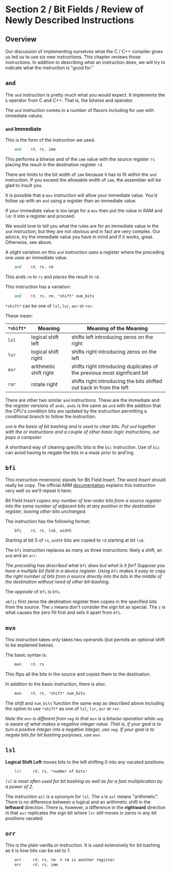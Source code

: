 # Section 2 / Bit Fields / Review of Newly Described Instructions

## Overview

Our discussion of implementing ourselves what the C / C++ compiler gives
us led us to use six new instructions. This chapter reviews those
instructions. In addition to describing what an instruction does, we
will try to indicate what the instruction is "good for."

## `and`

The `and` instruction is pretty much what you would expect. It
implements the `&` operator from C and C++. That is, the bitwise and
operator.

The `and` instruction comes in a number of flavors including for
use with immediate values.

### `and` Immediate

This is the form of the instruction we used.

```asm
    and    rd, rs, imm
```

This performs a bitwise and of the `imm` value with the source register
`rs` placing the result in the destination register `rd`.

There are limits to the bit width of `imm` because it has to fit within
the `and` instruction. If you exceed the allowable width of `imm`, the
assembler will be glad to insult you.

It is possible that a `mov` instruction will allow your immediate value.
You'd follow up with an `and` using a register than an immediate value.

If your immediate value is too large for a `mov` then put the value in
RAM and `ldr` it into a register and proceed.

We would love to tell you what the rules are for an immediate value in
the `and` instruction, but they are not obvious and in fact are very
complex. Our advice, try the immediate value you have in mind and if it
works, great. Otherwise, see above.

A slight variation on this `and` instruction uses a register where the
preceding one uses an immediate value.

```asm
    and    rd, rs, rm
```

This ands `rm` to `rs` and places the result in `rd`.

This instruction has a variation:

```asm
    and    rd, rs, rm, *shift* num_bits
```

`*shift*` can be one of `lsl`, `lsr`, `asr` or `ror`.

These mean:

| `*shift*` | Meaning | Meaning of the Meaning |
| --------- | ------- | ---------------------- |
| `lsl` | logical shift left | shifts left introducing zeros on the right |
| `lsr` | logical shift right | shifts right introducing zeros on the left |
| `asr` | arithmetic shift right | shifts right introducing duplicates of the previous most significant bit |
| `ror` | rotate right | shifts right introducing the bits shifted out back in from the left |

There are other two similar `and` instructions. These are the immediate
and the register versions of `ands`. `ands` is the same as `and` with
the addition that the CPU's condition bits are updated by the
instruction permitting a conditional branch to follow the instruction.

*`and` is the basis of bit bashing and is used to clear bits.
Put `and` together  with the or instructions and a couple of other basic
logic instructions, out pops a computer.*

A shorthand way of clearing specific bits is the `bic` instruction.
Use of `bic` can avoid having to negate the bits in a mask prior to
and'ing.

## `bfi`

This instruction mnemonic stands for Bit Field Insert. The word *Insert*
should really be copy. The official ARM
[documentation](https://developer.arm.com/documentation/dui0801/g/A64-General-Instructions/BFI)
explains this instruction very well so we'll repeat it here:

*Bit Field Insert copies any number of low-order bits from a source
register into the same number of adjacent bits at any position in the
destination register, leaving other bits unchanged.*

The instruction has the following format:

```asm
    bfi    rd, rs, lsb, width
```

Starting at bit 0 of `rs`, `width` bits are copied to `rd` starting at
bit `lsb`.

The `bfi` instruction replaces as many as three instructions: likely a
shift, an `and` and an `orr`.

*The preceding has described what `bfi` does but what is it for? Suppose
you have a multiple bit field in a device register. Using `bfi` makes
it easy to copy the right number of bits from a source directly into
the bits in the middle of the destination without need of other
bit-bashing.*

The *opposite* of `bfi` is `bfx`.

`ubfiz` first zeros the destination register then copies in the
specified bits from the source. The `u` means don't consider the
sign bit as special. The `z` is what causes the zero fill first and
sets it apart from `bfi`.

## `mvn`

This instruction takes only takes two operands (but permits an optional
shift to be explained below).

The basic syntax is:

```asm
    mvn    rd, rs
```

This flips all the bits in the source and copies them to the
destination.

In addition to the basic instruction, there is also:

```asm
    mvn    rd, rs, *shift* num_bits
```

The *shift* and `num_bits` function the same way as described above
including the option to use `*shift*` as one of `lsl`, `lsr`, `asr` or
`ror`.

*Note the `mvn` is different from `neg` in that `mvn` is a bitwise
operation while `neg` is aware of what makes a negative integer value.
That is, if your goal is to turn a positive integer into a negative
integer, use `neg`. If your goal is to negate bits for bit bashing
purposes, use `mvn`.*

## `lsl`

**Logical Shift Left** moves bits to the left shifting 0 into any
vacated positions.

```asm
	lsl		rd, rs, *number of bits*
```

*`lsl` is most often used for bit bashing as well as for a fast
multiplication by a power of 2.*

The instruction `asl` is a synonym for `lsl`. The `a` is `asl` means
"arithmetic". There is no difference between a logical and
an arithmetic shift in the **leftward** direction. There is, however,
a difference in the **rightward** direction in that `asr` replicates
the sign bit where `lsr` still moves in zeros in any bit positions
vacated.

## `orr`

This is the plain vanilla *or* instruction. It is used extensively
for bit bashing as it is how bits can be set to 1.

```asm
	orr		rd, rs, rm  # rm is another register
	orr		rd, rs, imm
```

